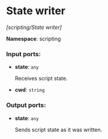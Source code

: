 # State writer

_[scripting/State writer]_

__Namespace__: scripting

### Input ports:

* __state__: ` any `

    Receives script state.


* __cwd__: ` string `

### Output ports:

* __state__: ` any `

    Sends script state as it was written.

